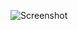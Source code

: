 ![Screenshot](https://raw.githubusercontent.com/Cryakl/Ultimate-RAT-Collection/refs/heads/main/Dioxis/Dioxis%205.3/Screenshot.png)
